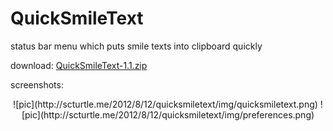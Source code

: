 QuickSmileText
==============

status bar menu which puts smile texts into clipboard quickly

download: [QuickSmileText-1.1.zip](https://dl.dropbox.com/u/1551217/share/QuickSmileText-1.1.zip)

screenshots:   
<center>
![pic](http://scturtle.me/2012/8/12/quicksmiletext/img/quicksmiletext.png)
![pic](http://scturtle.me/2012/8/12/quicksmiletext/img/preferences.png)
</center>
